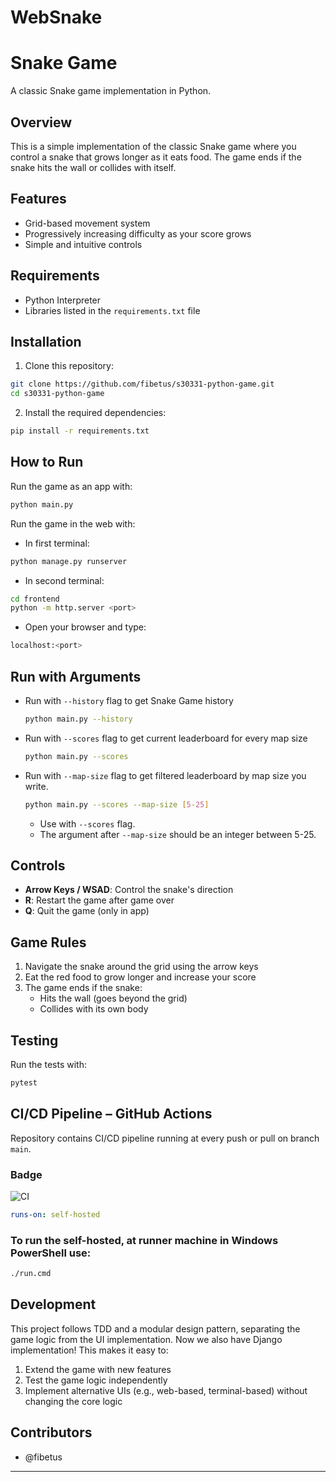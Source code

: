 # WebSnake 

# Snake Game

A classic Snake game implementation in Python.

## Overview

This is a simple implementation of the classic Snake game where you control a snake that grows longer as it eats food. The game ends if the snake hits the wall or collides with itself.

## Features

- Grid-based movement system
- Progressively increasing difficulty as your score grows
- Simple and intuitive controls

## Requirements

- Python Interpreter
- Libraries listed in the `requirements.txt` file

## Installation

1. Clone this repository:
```bash
git clone https://github.com/fibetus/s30331-python-game.git
cd s30331-python-game
```

2. Install the required dependencies:
```bash
pip install -r requirements.txt
```

## How to Run

Run the game as an app with:
```bash
python main.py
```
Run the game in the web with:
- In first terminal:
```bash
python manage.py runserver
```
- In second terminal:
```bash
cd frontend
python -m http.server <port>
```
- Open your browser and type:
```bash
localhost:<port>
```

## Run with Arguments
- Run with `--history` flag to get Snake Game history

   ```bash
   python main.py --history
   ```
- Run with `--scores` flag to get current leaderboard for every map size

   ```bash
   python main.py --scores
   ```
- Run with `--map-size` flag to get filtered leaderboard by map size you write. 

   ```bash
   python main.py --scores --map-size [5-25]
   ```
   - Use with `--scores` flag. 
   - The argument after `--map-size` should be an integer between 5-25.


## Controls

- **Arrow Keys / WSAD**: Control the snake's direction
- **R**: Restart the game after game over
- **Q**: Quit the game (only in app)

## Game Rules

1. Navigate the snake around the grid using the arrow keys
2. Eat the red food to grow longer and increase your score
3. The game ends if the snake:
   - Hits the wall (goes beyond the grid)
   - Collides with its own body

## Testing

Run the tests with:
```bash
pytest
```

## CI/CD Pipeline – GitHub Actions

Repository contains CI/CD pipeline running at every push or pull on branch `main`.

### Badge

![CI](https://github.com/PPY-2025/s30331-python-game/actions/workflows/ci.yml/badge.svg)

```yaml
runs-on: self-hosted
```
### To run the self-hosted, at runner machine in Windows PowerShell use:
```bash
./run.cmd
```

## Development

This project follows TDD and a modular design pattern, separating the game logic from the UI implementation. Now we also have Django implementation! This makes it easy to:

1. Extend the game with new features
2. Test the game logic independently
3. Implement alternative UIs (e.g., web-based, terminal-based) without changing the core logic


## Contributors

- @fibetus

---
